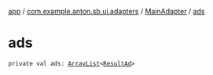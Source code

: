 [app](../../index.md) / [com.example.anton.sb.ui.adapters](../index.md) / [MainAdapter](index.md) / [ads](./ads.md)

# ads

`private val ads: `[`ArrayList`](https://kotlinlang.org/api/latest/jvm/stdlib/kotlin.collections/-array-list/index.html)`<`[`ResultAd`](../../com.example.anton.sb.data/-result-ad/index.md)`>`